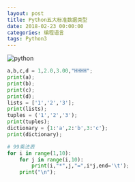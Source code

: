 ```yaml
---
layout: post
title: Python五大标准数据类型
date: 2018-02-23 00:00:00
categories: 编程语言
tags: Python3
---
```


![python](https://wx3.sinaimg.cn/mw690/0066vfZIgy1foqc0l049vj30bo0c53yj.jpg)

```python
a,b,c,d = 1,2.0,3.00,"HHHH";
print(a);
print(b); 
print(c);
print(d);
lists = ['1','2','3'];
print(lists);
tuples = ('1','2','3');
print(tuples);
dictionary = {1:'a',2:'b',3:'c'};
print(dictionary);
``` 

```python
# 99乘法表
for i in range(1,10):
	for j in range(i,10):
		print(i,"*",j,"=",i*j,end='\t');
	print("\n");
```